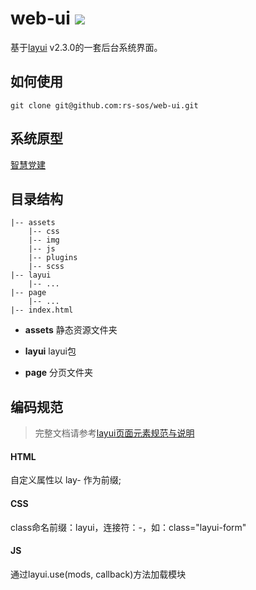 web-ui <a href="https://www.travis-ci.org/zhuoyan/zhuoyan.github.io"><img src="https://travis-ci.com/rs-sos/web-ui.svg?branch=master"></a>
===

基于[layui](http://www.layui.com/) v2.3.0的一套后台系统界面。

## 如何使用
```
git clone git@github.com:rs-sos/web-ui.git
```

## 系统原型

[智慧党建](https://pro.modao.cc/app/3pmYgsQBYNnAs0EtQuBinl7YpugIKox)

## 目录结构
	
	|-- assets
		|-- css
		|-- img
		|-- js
		|-- plugins
		|-- scss
	|-- layui 
		|-- ...
	|-- page
		|-- ...	
	|-- index.html	

- **assets**
	静态资源文件夹

- **layui**
	layui包

- **page**
	分页文件夹

## 编码规范

> 完整文档请参考[layui页面元素规范与说明](http://www.layui.com/doc/base/element.html)

#### HTML

自定义属性以 lay- 作为前缀;

#### CSS

class命名前缀：layui，连接符：-，如：class="layui-form"


#### JS

通过layui.use(mods, callback)方法加载模块


